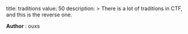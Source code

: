 title: traditions
value: 50
description: > There is a lot of traditions in CTF, and this is the reverse one.

**Author** : ouxs
